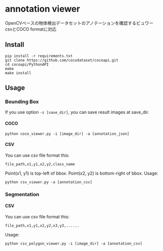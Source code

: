 # annotation viewer
OpenCVベースの物体検出データセットのアノテーションを確認するビュワー  
csvとCOCO formatに対応

## Install
`pip install -r requirements.txt`  
`git clone https://github.com/cocodataset/cocoapi.git`  
`cd cocoapi/PythonAPI`  
`make`  
`make install`

## Usage
### Bounding Box
If you use option `-s [save_dir]`, you can save result images at save_dir.

#### COCO

`python coco_viewer.py -i [image_dir] -a [annotation_json]`

#### CSV
You can use csv file format this:

`file_path,x1,y1,x2,y2,class_name`

Point(x1, y1) is top-left of bbox. Point(x2, y2) is bottom-right of bbox.
Usage:

`python csv_viewer.py -a [annotation_csv]`

### Segmentation

#### CSV
You can use csv file format this:

`file_path,x1,y1,x2,y2,x3,y3,......`

Usage:

`python csv_polygon_viewer.py -i [image_dir] -a [annotation_csv]`

